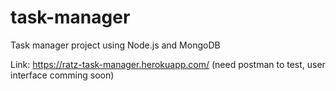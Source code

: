 # task-manager
Task manager project using Node.js and MongoDB


Link: https://ratz-task-manager.herokuapp.com/ (need postman to test, user interface comming soon)
